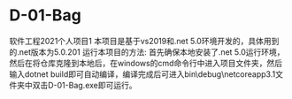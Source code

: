 # D-01-Bag
软件工程2021个人项目1
本项目是基于vs2019和.net 5.0环境开发的，具体用到的.net版本为5.0.201
运行本项目的方法:
    首先确保本地安装了.net 5.0运行环境，然后在将仓库克隆到本地后，在windows的cmd命令行中进入项目文件夹，然后输入dotnet build即可自动编译，编译完成后可进入bin\debug\netcoreapp3.1文件夹中双击D-01-Bag.exe即可运行。
    
